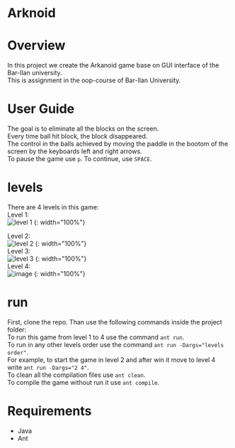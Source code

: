 # Arknoid

# Overview
In this project we create the Arkanoid game base on GUI interface of the Bar-Ilan university. <br>
This is assignment in the oop-course of Bar-Ilan University. <br>

# User Guide
The goal is to eliminate all the blocks on the screen. <br>
Every time ball hit block, the block disappeared. <br>
The control in the balls achieved by moving the paddle in the bootom of the screen by the keyboards left and right arrows. <br>
To pause the game use `p`. To continue, use `SPACE`. <br>

# levels
There are 4 levels in this game: <br>
Level 1: <br>
![level 1](https://user-images.githubusercontent.com/118112616/234208966-ec0da81e-89cc-412b-9b3b-b07d84719277.png) {: width="100%"} <br>

Level 2: <br>
![level 2](https://user-images.githubusercontent.com/118112616/234210279-d1cf539f-652d-49e6-9459-abbf8a01a46e.png) {: width="100%"} <br>
Level 3: <br>
![level 3](https://user-images.githubusercontent.com/118112616/234210833-20dd8240-5adc-423f-87af-1a61747ef55a.png) {: width="100%"} <br>
Level 4: <br>
![image](https://user-images.githubusercontent.com/118112616/234214911-c4a8d024-b9e5-4ff1-9aa9-4660781fc009.png) {: width="100%"} <br>

# run <br>
First, clone the repo. Than use the following commands inside the project folder: <br>
To run this game from level 1 to 4 use the command `ant run`. <br>
To run in any other levels order use the command `ant run -Dargs="levels order"`. <br> For example, to start the game in level 2 and after win it move to level 4 write `ant run -Dargs="2 4"`. <br>
To clean all the compilation files use `ant clean`. <br>
To compile the game without run it use `ant compile`. <br>

# Requirements
- Java
- Ant
